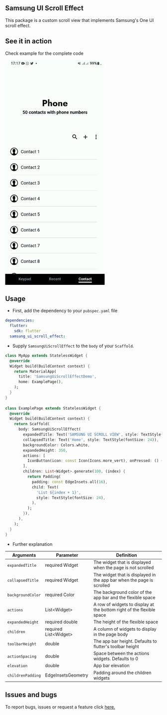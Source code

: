 ## Samsung UI Scroll Effect
This package is a custom scroll view that implements Samsung's One UI scroll effect. 

## See it in action
Check example for the complete code

![](https://github.com/Simileholluwa/flutter_apps_development/blob/main/vidma_recorder_gif_23072022_172651.gif)

## Usage
* First, add the dependency to your `pubspec.yaml` file
```yaml
dependencies:
  flutter:
    sdk: flutter
  samsung_ui_scroll_effect:
```
* Supply `SamsungUiScrollEffect` to the `body` of your `Scaffold`.
```dart
class MyApp extends StatelessWidget {
  @override
  Widget build(BuildContext context) {
    return MaterialApp(
      title: 'SamsungUiScrollEffectDemo',
      home: ExamplePage(),
    );
  }
}

class ExamplePage extends StatelessWidget {
  @override
  Widget build(BuildContext context) {
    return Scaffold(
      body: SamsungUiScrollEffect(
        expandedTitle: Text('SAMSUNG UI SCROLL VIEW', style: TextStyle(fontSize: 32)),
        collapsedTitle: Text('Home', style: TextStyle(fontSize: 24)),
        backgroundColor: Colors.white,
        expandedHeight: 350,
        actions: [
          IconButton(icon: const Icon(Icons.more_vert), onPressed: () {}),
        ],
        children: List<Widget>.generate(100, (index) {
          return Padding(
            padding: const EdgeInsets.all(16),
            child: Text(
              'List ${index + 1}',
              style: TextStyle(fontSize: 24),
            ),
          );
        }),
      ),
    );
  }
}
```
* Further explanation

| Arguments                | Parameter              | Definition                                                               |
| ------------------------ | -----------------------| -------------------------------------------------------------------------|
| `expandedTitle`          | required Widget        | The widget that is displayed when the page is not scrolled               |
| `collapsedTitle`         | required Widget        | The widget that is displayed in the app bar when the page is scrolled    |
| `backgroundColor`        | required Color         | The background color of the app bar and the flexible space               |
| `actions`                | List\<Widget\>         | A row of widgets to display at the bottom right of the flexible space    |
| `expandedHeight`         | required double        | The height of the flexible space                                         |
| `children`               | required List\<Widget\>| A column of widgets to display in the page body                          |
| `toolbarHeight`          | double                 | The app bar height. Defaults to flutter's toolbar height                 |
| `actionSpacing`          | double                 | Space between the actions widgets. Defaults to 0                         |
| `elevation`              | double                 | App bar elevation                                                        |
| `childrenPadding`        | EdgeInsetsGeometry     | Padding around the children widgets                                      |

## Issues and bugs
To report bugs, issues or request a feature click [here.](https://github.com/Simileholluwa/samsung_ui_scroll_effect_issues/issues)
